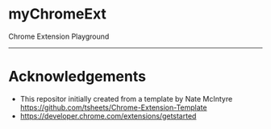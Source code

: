 # myChromeExt
Chrome Extension Playground


------
# Acknowledgements
* This repositor initially created from a template by Nate McIntyre https://github.com/tsheets/Chrome-Extension-Template
* https://developer.chrome.com/extensions/getstarted
